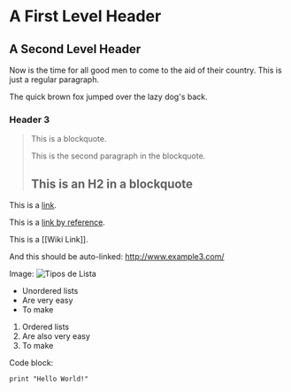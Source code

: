 A First Level Header
====================

A Second Level Header
---------------------

Now is the time for all good men to come to
the aid of their country. This is just a
regular paragraph.

The quick brown fox jumped over the lazy
dog's back.

### Header 3

> This is a blockquote.
>
> This is the second paragraph in the blockquote.
>
> ## This is an H2 in a blockquote

This is a [link](http://www.example.com/).

This is a [link by reference][ref1].

[ref1]: http://www.example2.com/

This is a [[Wiki Link]].

And this should be auto-linked: http://www.example3.com/

Image: ![Tipos de Lista](uploads/posts/tipos-de-listas.jpg)

* Unordered lists
* Are very easy
* To make

1. Ordered lists
2. Are also very easy
3. To make

Code block:

    print "Hello World!"
